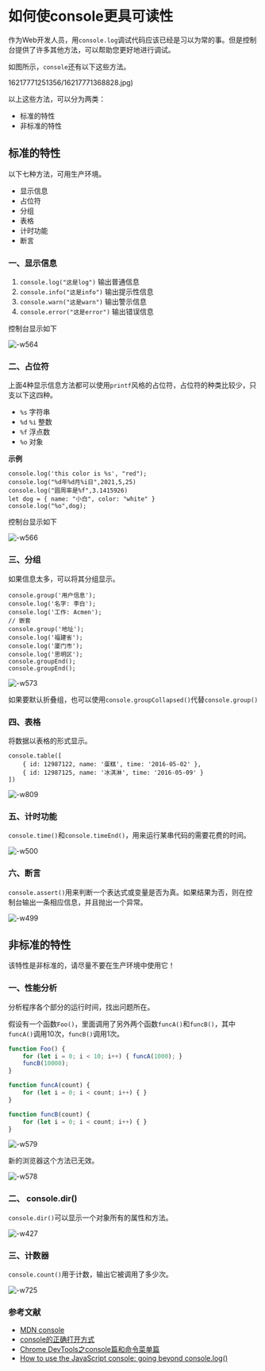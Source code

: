 # 如何使console更具可读性

作为Web开发人员，用`console.log`调试代码应该已经是习以为常的事。但是控制台提供了许多其他方法，可以帮助您更好地进行调试。

如图所示，`console`还有以下这些方法。

16217771251356/16217771368828.jpg)

以上这些方法，可以分为两类：

* 标准的特性
* 非标准的特性


## 标准的特性

以下七种方法，可用生产环境。

* 显示信息
* 占位符
* 分组
* 表格
* 计时功能
* 断言

### 一、显示信息

1. `console.log("这是log")` 输出普通信息
2. `console.info("这是info")` 输出提示性信息
3. `console.warn("这是warn")` 输出警示信息
4. `console.error("这是error")` 输出错误信息

控制台显示如下

![-w564](http://qqlcx5.oss-cn-shanghai.aliyuncs.com/mweb/20210923-16217811906246.jpg)

### 二、占位符

上面4种显示信息方法都可以使用`printf`风格的占位符，占位符的种类比较少，只支以下这四种。

* `%s` 字符串
* `%d` `%i` 整数
* `%f` 浮点数
* `%o` 对象

**示例**
```
console.log('this color is %s', "red");
console.log("%d年%d月%i日",2021,5,25)
console.log("圆周率是%f",3.1415926)
let dog = { name: "小白", color: "white" }
console.log("%o",dog);
```

控制台显示如下

![-w566](http://qqlcx5.oss-cn-shanghai.aliyuncs.com/mweb/20210923-16217870687221.jpg)

### 三、分组

如果信息太多，可以将其分组显示。

```
console.group('用户信息');
console.log('名字: 李白');
console.log('工作: Acmen');
// 嵌套
console.group('地址');
console.log('福建省');
console.log('厦门市');
console.log('思明区');
console.groupEnd();
console.groupEnd();
```

![-w573](http://qqlcx5.oss-cn-shanghai.aliyuncs.com/mweb/20210923-16217877548147.jpg)

如果要默认折叠组，也可以使用`console.groupCollapsed()`代替`console.group()`

### 四、表格

将数据以表格的形式显示。

```
console.table([
    { id: 12987122, name: '蛋糕', time: '2016-05-02' },
    { id: 12987125, name: '冰淇淋', time: '2016-05-09' }
])
```

![-w809](http://qqlcx5.oss-cn-shanghai.aliyuncs.com/mweb/20210923-16219589145514.jpg)

### 五、计时功能

`console.time()`和`console.timeEnd()`，用来运行某串代码的需要花费的时间。

![-w500](http://qqlcx5.oss-cn-shanghai.aliyuncs.com/mweb/20210923-16218698820290.jpg)

### 六、断言

`console.assert()`用来判断一个表达式或变量是否为真。如果结果为否，则在控制台输出一条相应信息，并且抛出一个异常。

![-w499](http://qqlcx5.oss-cn-shanghai.aliyuncs.com/mweb/20210923-16218694254402.jpg)

## 非标准的特性

该特性是非标准的，请尽量不要在生产环境中使用它！
### 一、性能分析

分析程序各个部分的运行时间，找出问题所在。

假设有一个函数`Foo()`，里面调用了另外两个函数`funcA()`和`funcB()`，其中`funcA()`调用10次，`funcB()`调用1次。

```js
function Foo() {
    for (let i = 0; i < 10; i++) { funcA(1000); }
    funcB(10000);
}

function funcA(count) {
    for (let i = 0; i < count; i++) { }
}

function funcB(count) {
    for (let i = 0; i < count; i++) { }
}
```

![-w579](http://qqlcx5.oss-cn-shanghai.aliyuncs.com/mweb/20210923-16218711710151.jpg)

新的浏览器这个方法已无效。

![-w578](http://qqlcx5.oss-cn-shanghai.aliyuncs.com/mweb/20210923-16219593214525.jpg)

### 二、 console.dir()

`console.dir()`可以显示一个对象所有的属性和方法。

![-w427](http://qqlcx5.oss-cn-shanghai.aliyuncs.com/mweb/20210923-16218720787133.jpg)

### 三、计数器

`console.count()`用于计数，输出它被调用了多少次。

![-w725](http://qqlcx5.oss-cn-shanghai.aliyuncs.com/mweb/20210923-16218716887783.jpg)

### 参考文献

- [MDN console](https://developer.mozilla.org/zh-CN/docs/Web/API/Console)
- [console的正确打开方式](https://jelly.jd.com/article/6063e6cdd96486017129cb36)
- [Chrome DevTools之console篇和命令菜单篇](https://jelly.jd.com/article/5f3cdb5a0304350151885901)
- [How to use the JavaScript console: going beyond console.log()](https://medium.com/free-code-camp/how-to-use-the-javascript-console-going-beyond-console-log-5128af9d573b)
